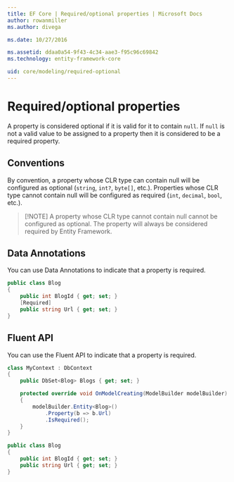 ```yaml
---
title: EF Core | Required/optional properties | Microsoft Docs
author: rowanmiller
ms.author: divega

ms.date: 10/27/2016

ms.assetid: ddaa0a54-9f43-4c34-aae3-f95c96c69842
ms.technology: entity-framework-core

uid: core/modeling/required-optional
---
```

# Required/optional properties

A property is considered optional if it is valid for it to contain `null`. If `null` is not a valid value to be assigned to a property then it is considered to be a required property.

## Conventions

By convention, a property whose CLR type can contain null will be configured as optional (`string`, `int?`, `byte[]`, etc.). Properties whose CLR type cannot contain null will be configured as required (`int`, `decimal`, `bool`, etc.).

> [!NOTE] A property whose CLR type cannot contain null cannot be configured as optional. The property will always be considered required by Entity Framework.

## Data Annotations

You can use Data Annotations to indicate that a property is required.

<!-- [!code-csharp[Main](samples/core/Modeling/DataAnnotations/Samples/Required.cs?highlight=4)] -->
``` csharp
public class Blog
{
    public int BlogId { get; set; }
    [Required]
    public string Url { get; set; }
}
```

## Fluent API

You can use the Fluent API to indicate that a property is required.

<!-- [!code-csharp[Main](samples/core/Modeling/FluentAPI/Samples/Required.cs?highlight=7,8,9)] -->
``` csharp
class MyContext : DbContext
{
    public DbSet<Blog> Blogs { get; set; }

    protected override void OnModelCreating(ModelBuilder modelBuilder)
    {
        modelBuilder.Entity<Blog>()
            .Property(b => b.Url)
            .IsRequired();
    }
}

public class Blog
{
    public int BlogId { get; set; }
    public string Url { get; set; }
}
```
